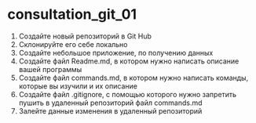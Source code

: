 # consultation_git_01

1. Создайте новый репозиторий в Git Hub
2. Склонируйте его себе локально
3. Создайте небольшое приложение, по получению данных
4. Создайте файл Readme.md, в котором нужно написать описание вашей программы
5. Создайте файл commands.md, в котором нужно написать команды, которые вы изучили и их описание
6. Создайте файл .gitignore, с помощью которого нужно запретить пушить в удаленный репозиторий файл commands.md
7. Залейте данные изменения в удаленный репозиторий

